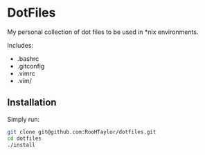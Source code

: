DotFiles
===============

My personal collection of dot files to be used in *nix environments.

Includes:
- .bashrc
- .gitconfig
- .vimrc
- .vim/

## Installation

Simply run:
```bash
git clone git@github.com:RooHTaylor/dotfiles.git
cd dotfiles
./install
```
